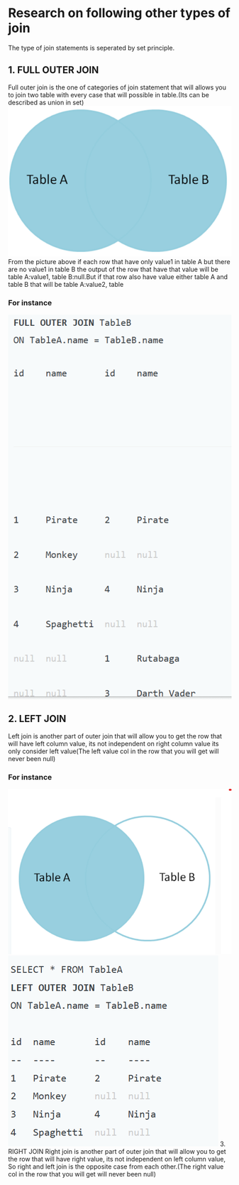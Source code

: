 # Research on following other types of join
The type of join statements is seperated by set principle.

## 1. FULL OUTER JOIN
Full outer join is the one of categories of join statement that will allows
you to join two table with every case that will possible in table.(Its can be described as union in set)
![](full_outer_join.png)
From the picture above if each row that have only value1 in table A but there are no value1 in table B the output of the row that have that value will be table A:value1, table B:null.But if that row also have value either table A and table B that will be table A:value2, table 
### For instance
![](full_outer_join_table.png)


## 2. LEFT JOIN
Left join is another part of outer join that will allow you to get the row that will have left column value, its not independent on right column value its only consider left value(The left value col in the row that you will get will never been null)
### For instance
![](left_outer_join.png)
![](left_outer_join_table.png)
3. RIGHT JOIN
Right join is another part of outer join that will allow you to get the row that will have right value, its not independent on left column value, So right and left join is the opposite case from each other.(The right value col in the row that you will get will never been null)